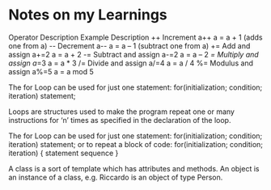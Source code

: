 # Notes on my Learnings

Operator Description Example Description
++ Increment a++ a = a + 1 (adds one from a)
-- Decrement a-- a = a – 1 (subtract one from a)
+= Add and assign a+=2 a = a + 2
-= Subtract and assign a-=2 a = a – 2
_= Multiply and assign a_=3 a = a \* 3
/= Divide and assign a/=4 a = a / 4
%= Modulus and assign a%=5 a = a mod 5

The for Loop can be used for just one statement:
for(initialization; condition; iteration) statement;

Loops are structures used to make the program repeat one or many instructions for ‘n’ times as
specified in the declaration of the loop.

The for Loop can be used for just one statement:
for(initialization; condition; iteration) statement;
or to repeat a block of code:
for(initialization; condition; iteration)
{
statement sequence
}

A class is a sort of template which has attributes and methods. An object is an instance of a class,
e.g. Riccardo is an object of type Person.
